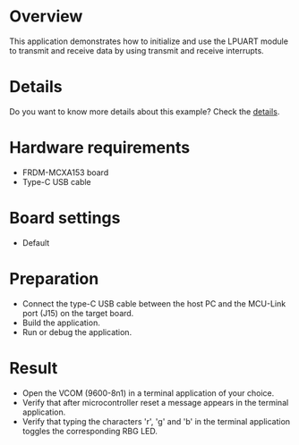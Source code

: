 Overview
========
This application demonstrates how to initialize and use the LPUART module to transmit and receive data by using transmit and receive interrupts.

Details
====================
Do you want to know more details about this example? Check the [details](./readme_details.md).

Hardware requirements
=====================
- FRDM-MCXA153 board
- Type-C USB cable

Board settings
==============
- Default

Preparation
===========
- Connect the type-C USB cable between the host PC and the MCU-Link port (J15) on the target board.
- Build the application.
- Run or debug the application.

Result
======
- Open the VCOM (9600-8n1) in a terminal application of your choice.
- Verify that after microcontroller reset a message appears in the terminal application.
- Verify that typing the characters 'r', 'g' and 'b' in the terminal application toggles the corresponding RBG LED.
